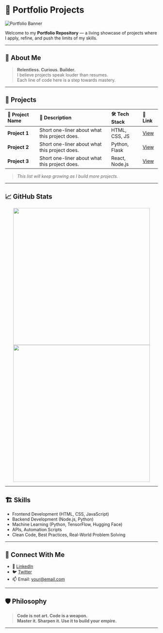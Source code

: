 # 🚀 Portfolio Projects

![Portfolio Banner](https://your-image-link.com/banner.png)

Welcome to my **Portfolio Repository** — a living showcase of projects where I apply, refine, and push the limits of my skills.

---

## 🧠 About Me

> **Relentless. Curious. Builder.**  
> I believe projects speak louder than resumes.  
> Each line of code here is a step towards mastery.

---

## 📂 Projects

| 🚀 Project Name | 📜 Description | 🛠 Tech Stack | 🔗 Link |
|:---------------|:---------------|:-------------|:-------|
| **Project 1**  | Short one-liner about what this project does. | HTML, CSS, JS | [View](#) |
| **Project 2**  | Short one-liner about what this project does. | Python, Flask | [View](#) |
| **Project 3**  | Short one-liner about what this project does. | React, Node.js | [View](#) |

> _This list will keep growing as I build more projects._

---

## 📈 GitHub Stats

<p align="center">
  <img src="https://github-readme-stats.vercel.app/api?username=YourGitHubUsername&show_icons=true&theme=radical" width="450" />
  <img src="https://github-readme-streak-stats.herokuapp.com/?user=YourGitHubUsername&theme=radical" width="450" />
</p>

---

## 🏗 Skills

- Frontend Development (HTML, CSS, JavaScript)
- Backend Development (Node.js, Python)
- Machine Learning (Python, TensorFlow, Hugging Face)
- APIs, Automation Scripts
- Clean Code, Best Practices, Real-World Problem Solving

---

## 🤝 Connect With Me

- 🔗 [LinkedIn](https://linkedin.com/in/yourusername)
- 🐦 [Twitter](https://twitter.com/yourusername)
- 📫 Email: your@email.com

---

## 🛡️ Philosophy

> **Code is not art. Code is a weapon.  
> Master it. Sharpen it. Use it to build your empire.**

---
